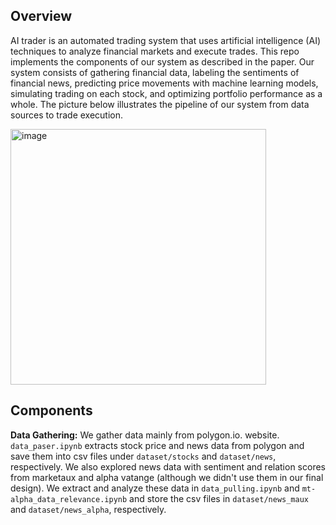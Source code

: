 ## Overview
AI trader is an automated trading system that uses artificial intelligence (AI) techniques to analyze financial markets and execute trades. 
This repo implements the components of our system as described in the paper. Our system consists of gathering financial data, labeling the 
sentiments of financial news, predicting price movements with machine learning models, simulating trading on each stock, and optimizing portfolio 
performance as a whole. The picture below illustrates the pipeline of our system from data sources to trade execution.

<img width="409" alt="image" src="https://github.com/user-attachments/assets/fe3812a7-1da2-4f22-aa28-fff4ba4b368c" />

## Components
**Data Gathering:** We gather data mainly from polygon.io. website. `data_paser.ipynb` extracts stock price and news data from polygon and save 
them into csv files under `dataset/stocks` and `dataset/news`, respectively. We also explored news data with sentiment and relation scores from 
marketaux and alpha vatange (although we didn't use them in our final design). We extract and analyze these data in `data_pulling.ipynb` and 
`mt-alpha_data_relevance.ipynb` and store the csv files in `dataset/news_maux` and `dataset/news_alpha`, respectively.
